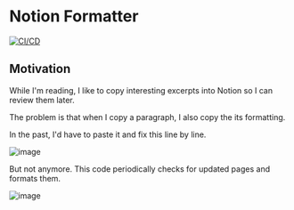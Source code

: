 # Notion Formatter

[![CI/CD](https://github.com/gp-pereira/notion-formatter/actions/workflows/pipeline.yml/badge.svg)](https://github.com/gp-pereira/notion-formatter/actions/workflows/pipeline.yml)

## Motivation
While I'm reading, I like to copy interesting excerpts into Notion so I can review them later.

The problem is that when I copy a paragraph, I also copy the its formatting. 

In the past, I'd have to paste it and fix this line by line. 

![image](https://user-images.githubusercontent.com/55860205/156891651-c5ee97d2-c958-421a-b8a2-6e14a6d652f1.png)

But not anymore. This code periodically checks for updated pages and formats them.

![image](https://user-images.githubusercontent.com/55860205/156891759-be02e24d-0d3b-43a2-a6ed-8af69743bbac.png)



